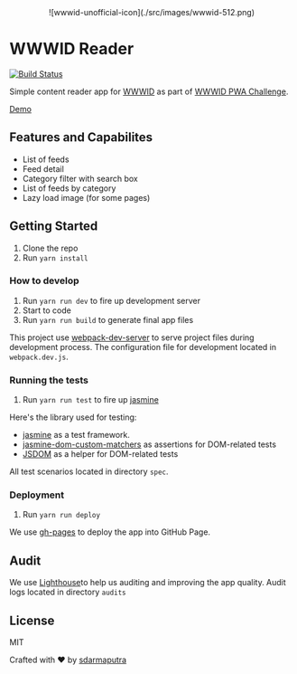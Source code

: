 
<div style="text-align:center; width: 100%;">
![wwwid-unofficial-icon](./src/images/wwwid-512.png)
</div>

# WWWID Reader #

[![Build Status](https://travis-ci.org/sdarmaputra/wwwid-feed.svg?branch=master)](https://travis-ci.org/sdarmaputra/wwwid-feed)

Simple content reader app for [WWWID](https://medium.com/wwwid) as part of [WWWID PWA Challenge](https://medium.com/wwwid/tantangan-web-developer-untuk-membuat-aplikasi-web-bisa-digunakan-kurang-dari-5-detik-70bb7431741d).

[Demo](https://sdarmaputra.github.io/wwwid-feed)

## Features and Capabilites ##

- List of feeds
- Feed detail
- Category filter with search box
- List of feeds by category
- Lazy load image (for some pages)

## Getting Started ##

1. Clone the repo
2. Run `yarn install`

### How to develop ###

1. Run `yarn run dev` to fire up development server
2. Start to code
3. Run `yarn run build` to generate final app files

This project use [webpack-dev-server](https://github.com/webpack/webpack-dev-server) to serve project files during development process. The configuration file for development located in `webpack.dev.js`.

### Running the tests ###

1. Run `yarn run test` to fire up [jasmine](https://jasmine.github.io/)

Here's the library used for testing:
- [jasmine](https://jasmine.github.io/) as a test framework.
- [jasmine-dom-custom-matchers](https://github.com/devrafalko/jasmine-dom-custom-matchers) as assertions for DOM-related tests
- [JSDOM](https://github.com/jsdom/jsdom) as a helper for DOM-related tests

All test scenarios located in directory `spec`.

### Deployment ###

1. Run `yarn run deploy`

We use [gh-pages](https://github.com/tschaub/gh-pages) to deploy the app into GitHub Page.


## Audit ##

We use [Lighthouse](https://developers.google.com/web/tools/lighthouse/)to help us auditing and improving the app quality. Audit logs located in directory `audits`

## License ##
MIT

Crafted with :heart: by [sdarmaputra](https://github.com/sdarmaputra)
